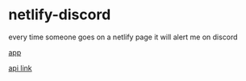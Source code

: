 # netlify-discord
every time someone goes on a netlify page it will alert me on discord 


[app](https://netlify-discord.netlify.app/ "app")

[api link](https://netlify-discord.netlify.app/.netlify/functions/app/ "api linkie")
